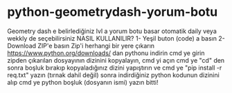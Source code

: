 # python-geometrydash-yorum-botu
Geometry dash e belirlediğiniz lvl a yorum botu basar otomatik daily veya wekkly de seçebilirsiniz
NASIL KULLANILIR?
1- Yeşil buton (code) a basın
2- Download ZIP'e basın
Zip'i herhangi bir yere çıkarın
https://www.python.org/downloads/ dan pythonu indirin
cmd ye girin
zipden çıkarılan dosyayının dizinini kopyalayın, cmd yi açın
cmd ye "cd" den sonra boşluk bırakıp kopyaladığınız dizini yapıştırın
ve cmd ye "pip install -r req.txt" yazın (tırnak dahil değil)
sonra indirdiğiniz python kodunun dizinini alıp cmd ye python boşluk (dosyanın ismi) yazın
bitti!
